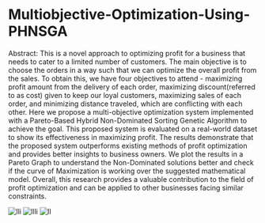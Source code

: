 # Multiobjective-Optimization-Using-PHNSGA

Abstract:
This is a novel approach to optimizing profit for a business that needs to cater to a limited number of customers. The main objective is to choose the orders in a way such that we can optimize the overall profit from the sales. To obtain this, we have four objectives to attend - maximizing profit amount from the delivery of each order, maximizing discount(referred to as cost) given to keep our loyal customers, maximizing sales of each order, and minimizing distance traveled, which are conflicting with each other. Here we propose a multi-objective optimization system implemented with a Pareto-Based Hybrid Non-Dominated Sorting Genetic Algorithm to achieve the goal. This proposed system is evaluated on a real-world dataset to show its effectiveness in maximizing profit. The results demonstrate that the proposed system outperforms existing methods of profit optimization and provides better insights to business owners. We plot the results in a Pareto Graph to understand the Non-Dominated solutions better and check if the curve of Maximization is working over the suggested mathematical model. Overall, this research provides a valuable contribution to the field of profit optimization and can be applied to other businesses facing similar constraints.

![lli](https://github.com/boseshreea/Multiobjective-Optimization-Using-PHNSGA/assets/115404220/974a6417-de6f-4f21-8107-bf7d26b3adf4)
![llli](https://github.com/boseshreea/Multiobjective-Optimization-Using-PHNSGA/assets/115404220/caaa6755-bda6-413f-9462-24e3617ac062)
![ll](https://github.com/boseshreea/Multiobjective-Optimization-Using-PHNSGA/assets/115404220/44630808-83c7-4e04-a500-f7c828d86e66)
